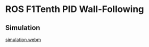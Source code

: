 # ROS F1Tenth PID Wall-Following

## Simulation

[simulation.webm](https://github.com/cmd05/kr-c-solutions/assets/63466463/97c732d4-0a72-4bee-b09e-78de9b3db381)

